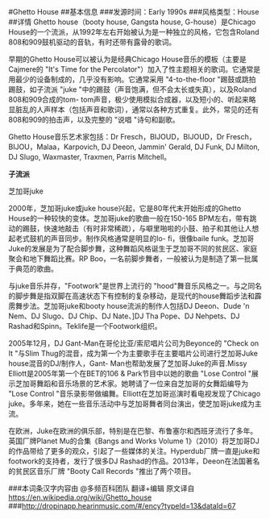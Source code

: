 #Ghetto House
##基本信息
###发源时间：Early 1990s
###风格类型：House
##详情
Ghetto house（booty house, Gangsta house, G-house）是Chicago
House的一个流派，从1992年左右开始被认为是一种独立的风格，它包含Roland 808和909鼓机驱动的音轨，有时还带有露骨的歌词。



早期的Ghetto House可以被认为是经典Chicago House音乐的模板（主要是Cajmere的 "It's Time for the
Percolator"）加入了性主题相关的歌词。它通常是用最少的设备制成的，几乎没有影响。它通常采用 "4-to-the-floor
"踢鼓或跳拍踢鼓，如子流派 "juke "中的踢鼓（声音饱满，但不会太长或失真），以及Roland 808和909合成的tom-
tom声音，极少使用模拟合成器，以及短小的、听起来略显脏乱的人声样本（包括声音和歌词），通常以各种方式重复。此外，常见的还有808和909的拍击声，以及完整的
"说唱 "诗句和副歌。



Ghetto House音乐艺术家包括：Dr Fresch，BIJOUD，BIJOUD，Dr Fresch，BIJOU，Malaa，Karpovich,
DJ Deeon, Jammin' Gerald, DJ Funk, DJ Milton, DJ Slugo, Waxmaster, Traxmen,
Parris Mitchell。



**子流派**

芝加哥juke

2000年，芝加哥juke或juke house兴起，它是80年代末开始形成的Ghetto
House的一种较快的变体。芝加哥juke的歌曲一般在150-165
BPM左右，带有跳动的踢鼓，快速地敲击（有时非常稀疏），与噼里啪啦的小鼓、拍子和其他让人想起老式鼓机的声音同步。制作风格通常是明显的lo-
fi，很像baile funk。芝加哥Juke的发展是为了配合脚步舞，这种舞蹈风格诞生于芝加哥不同的贫民区、家庭聚会和地下舞蹈比赛。RP
Boo，一名前脚步舞者，一般被认为是制造了第一批属于典范的歌曲。



与juke音乐并存，"Footwork"是世界上流行的
"hood"舞音乐风格之一。与之同名的脚步舞是指双脚在高速状态下有控制的复杂移动，是现代的house舞蹈步法和霹雳舞步法。芝加哥juke和booty
house流派的制作人包括DJ Deeon、Dude 'n Nem、DJ Slugo、DJ Chip、DJ Nate、]DJ Tha Pope、DJ
Nehpets、DJ Rashad和Spinn。Teklife是一个Footwork组织。



2005年12月，DJ Gant-Man在哥伦比亚/索尼唱片公司为Beyonce的 "Check on It "与Slim
Thug的混音，成为第一个为主要歌手在主要唱片公司进行芝加哥Juke house混音的DJ/制作人，Gant-
Man也帮助发展了芝加哥Juke的声音.Missy Elliott是2005年第一个在BET的106 & Park节目中以她的歌曲 "Lose
Control "展示芝加哥舞蹈和音乐场景的艺术家。她聘请了一位来自芝加哥的女舞蹈编导为 "Lose Control
"音乐录影带做编舞。Elliott在芝加哥巡演时看电视发现了Chicago
juke。多年来，她在一些音乐活动中与芝加哥舞者同台演出，使芝加哥juke成为主流。



在欧洲，Juke在欧洲的俱乐部，特别是在巴黎、布鲁塞尔和西班牙流行了多年。英国厂牌Planet Mu的合集《Bangs and Works Volume
1》（2010）将芝加哥DJ的作品带给了更多的观众，引起了一些媒体的关注。Hyperdub厂牌一直是juke和footwork的支持者，发行了很多DJ
Rashad的作品。2013年，Deeon在法国著名的贫民区音乐厂牌 "Booty Call Records "推出了两个项目。

###本词条汉字内容由 @多频百科团队 翻译+编辑
原文译自 https://en.wikipedia.org/wiki/Ghetto_house
###http://dropinapp.hearinmusic.com/#/ency?typeId=13&dataId=67
